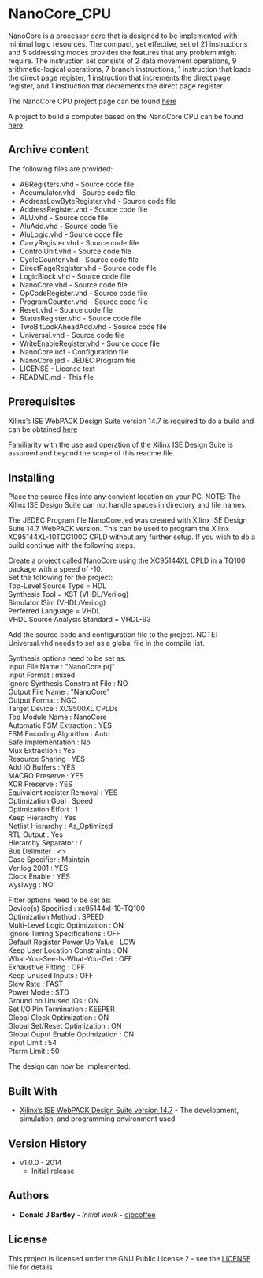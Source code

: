 # NanoCore_CPU
NanoCore is a processor core that is designed to be implemented with minimal logic resources. The compact, yet effective, set of 21 instructions and 5 addressing modes provides the features that any problem might require. The instruction set consists of 2 data movement operations, 9 arithmetic-logical operations, 7 branch instructions, 1 instruction that loads the direct page register, 1 instruction that increments the direct page register, and 1 instruction that decrements the direct page register.

The NanoCore CPU project page can be found [here](https://sites.google.com/view/m-chips/nanocore)

A project to build a computer based on the NanoCore CPU can be found [here](https://sites.google.com/view/m-chips/cpld-5)

## Archive content

The following files are provided:
* ABRegisters.vhd - Source code file
* Accumulator.vhd - Source code file
* AddressLowByteRegister.vhd - Source code file
* AddressRegister.vhd - Source code file
* ALU.vhd - Source code file
* AluAdd.vhd - Source code file
* AluLogic.vhd - Source code file
* CarryRegister.vhd - Source code file
* ControlUnit.vhd - Source code file
* CycleCounter.vhd - Source code file
* DirectPageRegister.vhd - Source code file
* LogicBlock.vhd - Source code file
* NanoCore.vhd - Source code file
* OpCodeRegister.vhd - Source code file
* ProgramCounter.vhd - Source code file
* Reset.vhd - Source code file
* StatusRegister.vhd - Source code file
* TwoBitLookAheadAdd.vhd - Source code file
* Universal.vhd - Source code file
* WriteEnableRegister.vhd - Source code file
* NanoCore.ucf - Configuration file
* NanoCore.jed - JEDEC Program file
* LICENSE - License text
* README.md - This file

## Prerequisites

Xilinx’s ISE WebPACK Design Suite version 14.7 is required to do a build and can be obtained [here](https://www.xilinx.com/support/download/index.html/content/xilinx/en/downloadNav/vivado-design-tools/archive-ise.html)

Familiarity with the use and operation of the Xilinx ISE Design Suite is assumed and beyond the scope of this readme file.

## Installing

Place the source files into any convient location on your PC.  NOTE:  The Xilinx ISE Design Suite can not handle spaces in directory and file names.

The JEDEC Program file NanoCore.jed was created with Xilinx ISE Design Suite 14.7 WebPACK version.  This can be used to program the Xilinx XC95144XL-10TQG100C CPLD without any further setup.  If you wish to do a build continue with the following steps.

Create a project called NanoCore using the XC95144XL CPLD in a TQ100 package with a speed of -10.\
Set the following for the project:\
Top-Level Source Type = HDL  
Synthesis Tool = XST (VHDL/Verilog)  
Simulator ISim (VHDL/Verilog)  
Perferred Language = VHDL  
VHDL Source Analysis Standard = VHDL-93  

Add the source code and configuration file to the project.  NOTE:  Universal.vhd needs to set as a global file in the compile list.

Synthesis options need to be set as:  
Input File Name                    : "NanoCore.prj"  
Input Format                       : mixed  
Ignore Synthesis Constraint File   : NO  
Output File Name                   : "NanoCore"  
Output Format                      : NGC  
Target Device                      : XC9500XL CPLDs  
Top Module Name                    : NanoCore  
Automatic FSM Extraction           : YES  
FSM Encoding Algorithm             : Auto  
Safe Implementation                : No  
Mux Extraction                     : Yes  
Resource Sharing                   : YES  
Add IO Buffers                     : YES  
MACRO Preserve                     : YES  
XOR Preserve                       : YES  
Equivalent register Removal        : YES  
Optimization Goal                  : Speed  
Optimization Effort                : 1  
Keep Hierarchy                     : Yes  
Netlist Hierarchy                  : As_Optimized  
RTL Output                         : Yes  
Hierarchy Separator                : /  
Bus Delimiter                      : <>  
Case Specifier                     : Maintain  
Verilog 2001                       : YES  
Clock Enable                       : YES  
wysiwyg                            : NO  

Fitter options need to be set as:  
Device(s) Specified                         : xc95144xl-10-TQ100  
Optimization Method                         : SPEED  
Multi-Level Logic Optimization              : ON  
Ignore Timing Specifications                : OFF  
Default Register Power Up Value             : LOW  
Keep User Location Constraints              : ON  
What-You-See-Is-What-You-Get                : OFF  
Exhaustive Fitting                          : OFF  
Keep Unused Inputs                          : OFF  
Slew Rate                                   : FAST  
Power Mode                                  : STD  
Ground on Unused IOs                        : ON  
Set I/O Pin Termination                     : KEEPER  
Global Clock Optimization                   : ON  
Global Set/Reset Optimization               : ON  
Global Ouput Enable Optimization            : ON  
Input Limit                                 : 54  
Pterm Limit                                 : 50  

The design can now be implemented.

## Built With

* [Xilinx’s ISE WebPACK Design Suite version 14.7](https://www.xilinx.com/support/download/index.html/content/xilinx/en/downloadNav/vivado-design-tools/archive-ise.html) - The development, simulation, and programming environment used

## Version History

* v1.0.0 - 2014 
	- Initial release

## Authors

* **Donald J Bartley** - *Initial work* - [djbcoffee](https://github.com/djbcoffee)

## License

This project is licensed under the GNU Public License 2 - see the [LICENSE](LICENSE) file for details
